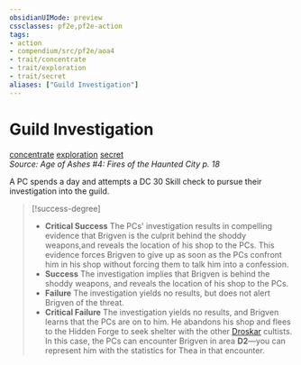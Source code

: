 ```yaml
---
obsidianUIMode: preview
cssclasses: pf2e,pf2e-action
tags:
- action
- compendium/src/pf2e/aoa4
- trait/concentrate
- trait/exploration
- trait/secret
aliases: ["Guild Investigation"]
---
```

# Guild Investigation
[concentrate](rules/traits/concentrate.md "Concentrate Action & Ability Trait")  [exploration](rules/traits/exploration.md "Exploration Action & Ability Trait")  [secret](rules/traits/secret.md "Secret General Trait")  
*Source: Age of Ashes #4: Fires of the Haunted City p. 18*  


A PC spends a day and attempts a DC 30 Skill check to pursue their investigation into the guild.

> [!success-degree] 
> - **Critical Success** The PCs' investigation results in compelling evidence that Brigven is the culprit behind the shoddy weapons,and reveals the location of his shop to the PCs. This evidence forces Brigven to give up as soon as the PCs confront him in his shop without forcing them to talk him into a confession.
> - **Success** The investigation implies that Brigven is behind the shoddy weapons, and reveals the location of his shop to the PCs.
> - **Failure** The investigation yields no results, but does not alert Brigven of the threat.
> - **Critical Failure** The investigation yields no results, and Brigven learns that the PCs are on to him. He abandons his shop and flees to the Hidden Forge to seek shelter with the other [Droskar](compendium/setting/deities/droskar-logm.md) cultists. In this case, the PCs can encounter Brigven in area **D2**—you can represent him with the statistics for Thea in that encounter.